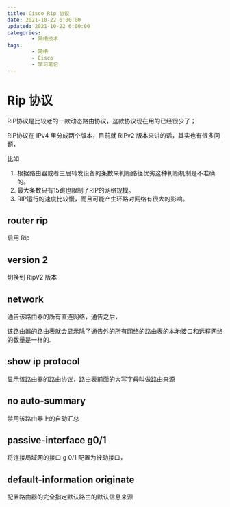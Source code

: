 ```yaml
---
title: Cisco Rip 协议
date: 2021-10-22 6:00:00
updated: 2021-10-22 6:00:00
categories:
        - 网络技术
tags:
        - 网络
        - Cisco
        - 学习笔记
---
```


# Rip 协议

RIP协议是比较老的一款动态路由协议，这款协议现在用的已经很少了；

RIP协议在 IPv4 里分成两个版本，目前就 RIPv2 版本来讲的话，其实也有很多问题，

比如

1. 根据路由器或者三层转发设备的条数来判断路径优劣这种判断机制是不准确的。
2. 最大条数只有15跳也限制了RIP的网络规模。
3. RIP运行的速度比较慢，而且可能产生环路对网络有很大的影响。

## router rip 

启用 Rip

## version 2 

切换到 RipV2 版本

## network 

通告该路由器的所有直连网络，通告之后，

该路由器的路由表就会显示除了通告外的所有网络的路由表的本地接口和远程网络的数量是一样的.

## show ip protocol 

显示该路由器的路由协议，路由表前面的大写字母叫做路由来源

## no auto-summary 

禁用该路由器上的自动汇总

## passive-interface g0/1 

将连接局域网的接口 g 0/1 配置为被动接口，

## default-information originate

配置路由器的完全指定默认路由的默认信息来源